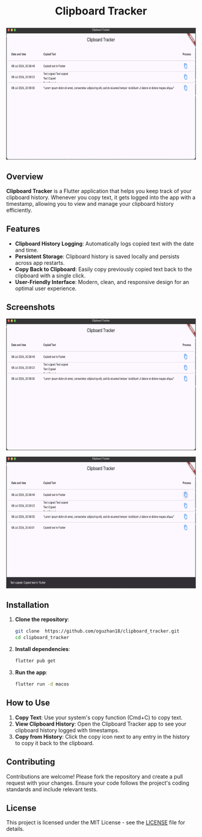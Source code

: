 <h1><p align="center"> Clipboard Tracker </p></h1>

<p align="center"> <img src="./assests/images/screen1.png" height="350"></p>

## Overview

**Clipboard Tracker** is a Flutter application that helps you keep track of your clipboard history. Whenever you copy text, it gets logged into the app with a timestamp, allowing you to view and manage your clipboard history efficiently.

## Features

- **Clipboard History Logging**: Automatically logs copied text with the date and time.
- **Persistent Storage**: Clipboard history is saved locally and persists across app restarts.
- **Copy Back to Clipboard**: Easily copy previously copied text back to the clipboard with a single click.
- **User-Friendly Interface**: Modern, clean, and responsive design for an optimal user experience.

## Screenshots
<p align="center"> <img src="./assests/images/screen1.png" height="350"></p>
<p align="center"> <img src="./assests/images/screen2.png" height="350"></p>

## Installation

1. **Clone the repository**:
    ```bash
    git clone  https://github.com/oguzhan18/clipboard_tracker.git
    cd clipboard_tracker
    ```
2. **Install dependencies**:
    ```bash
    flutter pub get
    ```

3. **Run the app**:
    ```bash
    flutter run -d macos
    ```

## How to Use

1. **Copy Text**: Use your system's copy function (Cmd+C) to copy text.
2. **View Clipboard History**: Open the Clipboard Tracker app to see your clipboard history logged with timestamps.
3. **Copy from History**: Click the copy icon next to any entry in the history to copy it back to the clipboard.

 
## Contributing

Contributions are welcome! Please fork the repository and create a pull request with your changes. Ensure your code follows the project's coding standards and include relevant tests.

## License

This project is licensed under the MIT License - see the [LICENSE](LICENSE) file for details.
